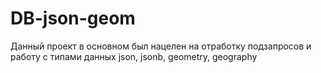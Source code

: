 # DB-json-geom
Данный проект в основном был нацелен на отработку подзапросов и работу с типами данных json, jsonb, geometry, geography
